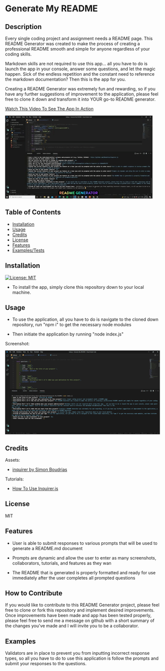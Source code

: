 # Generate My README

## Description

Every single coding project and assignment needs a README page. This README Generator was created to make the process of creating a professional README smooth and simple for anyone regardless of your coding skills.

Markdown skills are not required to use this app... all you have to do is launch the app in your console, answer some questions, and let the magic happen. Sick of the endless repetition and the constant need to reference the markdown documentation? Then this is the app for you.

Creating a README Generator was extremely fun and rewarding, so if you have any further suggestions of improvement to the application, please feel free to clone it down and transform it into YOUR go-to README generator.

[Watch This Video To See The App In Action](https://drive.google.com/file/d/1U-lVZOuBPv9pasmeFspoqal7oS4Llxk5/view?usp=sharing)

![GIF Demonstrating Usage of App](utils/readme_generator_giphy.gif)

## Table of Contents

- [Installation](#installation)
- [Usage](#usage)
- [Credits](#credits)
- [License](#license)
- [Features](#features)
- [Examples/Tests](#examples)

## Installation

[![License: MIT](https://img.shields.io/badge/License-MIT-yellow.svg)](https://opensource.org/licenses/MIT)

- To install the app, simply clone this repository down to your local machine.

## Usage

- To use the application, all you have to do is navigate to the cloned down repository, run "npm i" to get the necessary node modules

- Then initiate the application by running "node index.js"

Screenshot:

![App Running In Visual Studio Code](utils/Screenshot-Generate-My-README.png)

## Credits

Assets:

+ [inquirer by Simon Boudrias](https://github.com/SBoudrias/Inquirer.js)

Tutorials:

+ [How To Use Inquirer.js](https://javascript.plainenglish.io/how-to-inquirer-js-c10a4e05ef1f)

## License

MIT

## Features

+ User is able to submit responses to various prompts that will be used to generate a README.md document

+ Prompts are dynamic and allow the user to enter as many screenshots, collaborators, tutorials, and features as they wan

+ The README that is generated is properly formatted and ready for use immediately after the user completes all prompted questions

## How to Contribute

If you would like to contribute to this README Generator project, please feel free to clone or fork this repository and implement desired improvements. Once improvements have been made and app has been tested properly, please feel free to send me a message on github with a short summary of the changes you've made and I will invite you to be a collaborator.

## Examples

Validators are in place to prevent you from inputting incorrect response types, so all you have to do to use this application is follow the prompts and submit your responses to the questions.
